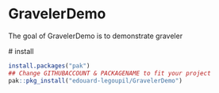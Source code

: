 
<!-- README.md is generated from README.Rmd. Please edit that file -->

# GravelerDemo

<!-- badges: start -->
<!-- badges: end -->

The goal of GravelerDemo is to demonstrate graveler

\# install

``` r
install.packages("pak")
## Change GITHUBACCOUNT & PACKAGENAME to fit your project
pak::pkg_install("edouard-legoupil/GravelerDemo")
```
